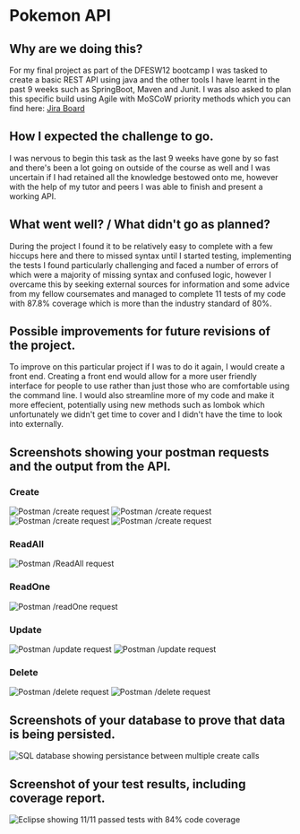 # Pokemon API

## Why are we doing this?
For my final project as part of the DFESW12 bootcamp I was tasked to create a basic REST API using java and the other tools I have learnt in the past 9 weeks such as SpringBoot, Maven and Junit. 
I was also asked to plan this specific build using Agile with MoSCoW priority methods which you can find here: [Jira Board](https://danijohnson.atlassian.net/jira/software/projects/QA/boards/2)
## How I expected the challenge to go.
I was nervous to begin this task as the last 9 weeks have gone by so fast and there's been a lot going on outside of the course as well and I was uncertain if I had retained all the knowledge bestowed onto me, 
however with the help of my tutor and peers I was able to finish and present a working API.

## What went well? / What didn't go as planned?
During the project I found it to be relatively easy to complete with a few hiccups here and there to missed syntax until I started testing, implementing the tests I found particularly challenging and faced a number of errors of which were a majority of missing syntax and confused logic,
however I overcame this by seeking external sources for information and some advice from my fellow coursemates and managed to complete 11 tests of my code with 87.8% coverage which is more than the industry standard of 80%.

## Possible improvements for future revisions of the project.
To improve on this particular project if I was to do it again, I would create a front end. Creating a front end would allow for a more user friendly interface for people to use rather than just those who are comfortable using the command line.
I would also streamline more of my code and make it more effecient, potentially using new methods such as lombok which unfortunately we didn't get time to cover and I didn't have the time to look into externally.

## Screenshots showing your postman requests and the output from the API.

### Create

![Postman /create request](screenshots/create.png)
![Postman /create request](screenshots/create-db.png)
![Postman /create request](screenshots/create-autoid.png)
![Postman /create request](screenshots/create-autoid-db.png)

### ReadAll

![Postman /ReadAll request](screenshots/readAll.png)

### ReadOne

![Postman /readOne request](screenshots/readOne.png)

### Update

![Postman /update request](screenshots/update.png)
![Postman /update request](screenshots/update-db.png)

### Delete

![Postman /delete request](screenshots/delete.png)
![Postman /delete request](screenshots/delete-db.png)

## Screenshots of your database to prove that data is being persisted.

![SQL database showing persistance between multiple create calls](screenshots/create-autoid-db.png)

## Screenshot of your test results, including coverage report.

![Eclipse showing 11/11 passed tests with 84% code coverage](screenshots/coveragepng)
